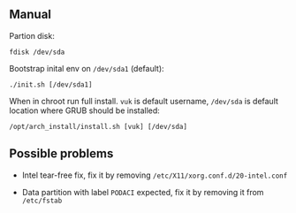 ## Manual

Partion disk:

`fdisk /dev/sda`

Bootstrap inital env on `/dev/sda1` (default):

`./init.sh [/dev/sda1]`

When in chroot run full install.
`vuk` is default username, `/dev/sda` is default location where GRUB should be installed:

`/opt/arch_install/install.sh [vuk] [/dev/sda]`

## Possible problems

- Intel tear-free fix, fix it by removing `/etc/X11/xorg.conf.d/20-intel.conf`

- Data partition with label `PODACI` expected, fix it by removing it from `/etc/fstab`

